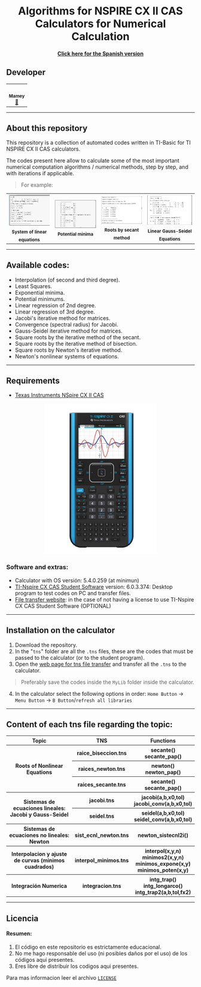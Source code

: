 <p align="center">
    <h1 align="center"/> Algorithms for NSPIRE CX II CAS Calculators for Numerical Calculation </h1>
    <h4 align="center"> <a href="resources">Click here for the Spanish version </a></h4>
</p>



## Developer
<table align="center">
<tbody>
<tr>
<td align="center"><a href="https://github.com/ImMamey" rel="nofollow"><img src="https://avatars.githubusercontent.com/u/32584037?v=4" width="150px;" alt="" style="max-width:100%;"><br><sub><b>Mamey</b></sub></a><br><a href="https://github.com/ImMamey/Practica-5-DDNS/commits?author=ImMamey" title="Commits"><g-emoji class="g-emoji" alias="book" fallback-src="https://github.githubassets.com/images/icons/emoji/unicode/1f4d6.png">📖</g-emoji></a></td>
</tr>
</tbody>
</table>

---
## About this repository


This repository is a collection of automated codes written in TI-Basic for TI NSPIRE CX II CAS calculators.

The codes present here allow to calculate some of the most important numerical computation algorithms / numerical methods, step by step, and with iterations if applicable.

> For example:
<table align="center">
<tr>
    <td align="center"><img src="resources\images\example.png" width="300px;" alt="" style="max-width:100%;"><br><sub><b>System of linear equations</b></sub></td>
    <td align="center"><img src="resources\images\example2.png" width="330px;" alt="" style="max-width:100%;"><br><sub><b>Potential minima</b></sub></td>
    <td align="center"><img src="resources\images\example3.png" width="350px;" alt="" style="max-width:100%;"><br><sub><b>Roots by secant method</b></sub></td>
    <td align="center"><img src="resources\images\example4.png" width="350px;" alt="" style="max-width:100%;"><br><sub><b>Linear Gauss-Seidel Equations</b></sub></td>
</tr>
</table>

---

## Available codes:
* Interpolation (of second and third degree).
* Least Squares.
* Exponential minima.
* Potential minimums.
* Linear regression of 2nd degree.
* Linear regression of 3rd degree.
* Jacobi's iterative method for matrices.
* Convergence (spectral radius) for Jacobi.
* Gauss-Seidel iterative method for matrices.
* Square roots by the iterative method of the secant.
* Square roots by the iterative method of bisection.
* Square roots by Newton's iterative method.
* Newton's nonlinear systems of equations.

---

## Requirements
* [Texas Instruments NSpire CX II CAS](https://education.ti.com/en/products/calculators/graphing-calculators/ti-nspire-cx-ii-cx-ii-cas)
<p align="center">
    <img src="resources\images\calc.jpg" title="calculator" width="300">
</p>

### Software and extras:

* Calculator with OS versión: 5.4.0.259 (at minimun)
* [TI-Nspire CX CAS Student Software](https://education.ti.com/en/software/details/en/36BE84F974E940C78502AA47492887AB/ti-nspirecxcas_pc_full) version: 6.0.3.374: Desktop program to test codes on PC and transfer files.
* [File transfer website](https://nspireconnect.ti.com/nsc/file-transfer): in the case of not having a license to use TI-Nspire CX CAS Student Software (OPTIONAL) 

---
## Installation on the calculator

1. Download the repository.
2. In the "`tns`" folder are all the `.tns` files, these are the codes that must be passed to the calculator (or to the student program).
3. Open the [web page for tns file transfer](https://nspireconnect.ti.com/nsc/file-transfer) and transfer all the `.tns` to the calculator.
> Preferably save the codes inside the `MyLib` folder inside the calculator.
4. In the calculator select the following options in order: `Home Button` → `Menu Button` → `B Button`/`refresh all libraries`


---

## Content of each tns file regarding the topic:



<table style="width:100%">
    <tr>
       <th> Topic </th>
       <th> TNS </th> 
       <th> Functions</th>
    </tr>
    <tr>
        <th rowspan="3">Roots of Nonlinear Equations</th>
        <th> raice_biseccion.tns </th>
        <th> secante()<br> secante_pap()</th>
    </tr>
    <tr>
        <th>raices_newton.tns</th>
        <th>newton() <br> newton_pap() </th>
    </tr>
    <tr>
        <th>raices_secante.tns</th>
        <th>secante() <br> secante_pap()</th>
    </tr>
    <tr>
        <th rowspan="2"> Sistemas de ecuaciones lineales: Jacobi y Gauss-Seidel</th>
        <th> jacobi.tns  </th>
        <th> jacobi(a,b,x0,tol) <br> jacobi_conv(a,b,x0,tol)</th>
    </tr>
    <tr>
        <th> seidel.tns </th>
        <th> seidel(a,b,x0,tol) <br> seidel_conv(a,b,x0,tol)</th>
    </tr>
    <tr>
        <th> Sistemas de ecuaciones no lineales: Newton</th>
        <th>sist_ecnl_newton.tns</th>
        <th>newton_sistecnl2i()</th>
    </tr>
    <tr>
        <th>Interpolacion y ajuste de curvas (minimos cuadrados)</th>
        <th>interpol_minimos.tns</th>
        <th>
        interpol(x,y,n) <br> minimos2(x,y,n) <br> minimos_expone(x,y) <br> minimos_poten(x,y) 
        </th>
    </tr>
    <tr>
        <th>Integración Numerica</th>
        <th> integracion.tns</th>
        <th> intg_trap() <br> intg_longarco() <br> intg_trap2(a,b,tol,fx2)</th>
    </tr>
</table>

---

## Licencia
#### Resumen:
 1. El código en este repositorio es estrictamente educacional.
 2. No me hago responsable del uso (ni posibles daños por el uso) de los códigos aqui presentes.
 3. Eres libre de distribuir los codigos aqui presentes.

 Para mas informacion leer el archivo [`LICENSE`](resources/legal/LICENSE)